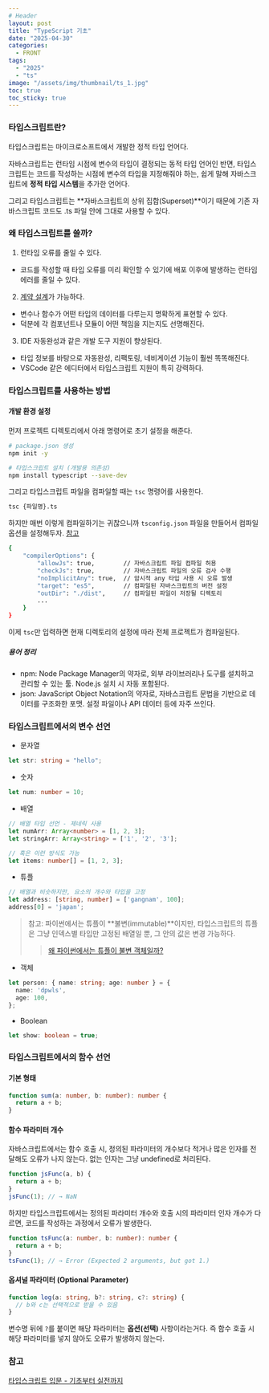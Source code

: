 ```yaml
---
# Header
layout: post
title: "TypeScript 기초"
date: "2025-04-30"
categories:
  - FRONT
tags: 
  - "2025"
  - "ts"
image: "/assets/img/thumbnail/ts_1.jpg"
toc: true
toc_sticky: true
---
```


### 타입스크립트란?
타입스크립트는 마이크로소프트에서 개발한 정적 타입 언어다.

자바스크립트는 런타임 시점에 변수의 타입이 결정되는 동적 타입 언어인 반면,
타입스크립트는 코드를 작성하는 시점에 변수의 타입을 지정해줘야 하는,
쉽게 말해 자바스크립트에 **정적 타입 시스템**을 추가한 언어다.

그리고 타입스크립트는 **자바스크립트의 상위 집합(Superset)**이기 때문에
기존 자바스크립트 코드도 .ts 파일 안에 그대로 사용할 수 있다.

### 왜 타입스크립트를 쓸까?

1. 런타임 오류를 줄일 수 있다.
- 코드를 작성할 때 타입 오류를 미리 확인할 수 있기에 배포 이후에 발생하는 런타임 에러를 줄일 수 있다.

2. [계약 설계](https://en.wikipedia.org/wiki/Design_by_contract)가 가능하다.
- 변수나 함수가 어떤 타입의 데이터를 다루는지 명확하게 표현할 수 있다.
- 덕분에 각 컴포넌트나 모듈이 어떤 책임을 지는지도 선명해진다.

3. IDE 자동완성과 같은 개발 도구 지원이 향상된다.
- 타입 정보를 바탕으로 자동완성, 리팩토링, 네비게이션 기능이 훨씬 똑똑해진다.
- VSCode 같은 에디터에서 타입스크립트 지원이 특히 강력하다.

### 타입스크립트를 사용하는 방법

#### 개발 환경 설정

먼저 프로젝트 디렉토리에서 아래 명령어로 초기 설정을 해준다.
```bash
# package.json 생성
npm init -y

# 타입스크립트 설치 (개발용 의존성)
npm install typescript --save-dev
```

그리고 타입스크립트 파일을 컴파일할 때는 `tsc` 명령어를 사용한다.
```bash
tsc {파일명}.ts
```

하지만 매번 이렇게 컴파일하기는 귀찮으니까 `tsconfig.json` 파일을 만들어서 컴파일 옵션을 설정해두자. [참고](https://www.typescriptlang.org/tsconfig/)
```bash
{
    "compilerOptions": {
        "allowJs": true,        // 자바스크립트 파일 컴파일 허용
        "checkJs": true,        // 자바스크립트 파일의 오류 검사 수행
        "noImplicitAny": true,  // 암시적 any 타입 사용 시 오류 발생
        "target": "es5",        // 컴파일된 자바스크립트의 버전 설정
        "outDir": "./dist",     // 컴파일된 파일이 저장될 디렉토리
        ...                     
    }
}
```
이제 `tsc`만 입력하면 현재 디렉토리의 설정에 따라 전체 프로젝트가 컴파일된다.

##### 용어 정리
- npm: Node Package Manager의 약자로, 외부 라이브러리나 도구를 설치하고 관리할 수 있는 툴. Node.js 설치 시 자동 포함된다.
- json: JavaScript Object Notation의 약자로, 자바스크립트 문법을 기반으로 데이터를 구조화한 포맷. 설정 파일이나 API 데이터 등에 자주 쓰인다.

### 타입스크립트에서의 변수 선언

- 문자열


```ts
let str: string = "hello";
```

- 숫자


```ts
let num: number = 10;
```

- 배열


```ts
// 배열 타입 선언 - 제네릭 사용
let numArr: Array<number> = [1, 2, 3];
let stringArr: Array<string> = ['1', '2', '3'];

// 혹은 이런 방식도 가능
let items: number[] = [1, 2, 3];
```


- 튜플


```ts
// 배열과 비슷하지만, 요소의 개수와 타입을 고정
let address: [string, number] = ['gangnam', 100];
address[0] = 'japan';
```

> 참고: 파이썬에서는 튜플이 **불변(immutable)**이지만, 타입스크립트의 튜플은 그냥 인덱스별 타입만 고정된 배열일 뿐, 그 안의 값은 변경 가능하다.
>> [왜 파이썬에서는 튜플이 불변 객체일까?](https://stackoverflow.com/questions/1538663/why-are-python-strings-and-tuples-made-immutable)


- 객체


```ts
let person: { name: string; age: number } = {
  name: 'dpwls',
  age: 100,
};
```


- Boolean


```ts
let show: boolean = true;
```

### 타입스크립트에서의 함수 선언

#### 기본 형태
```ts
function sum(a: number, b: number): number {
  return a + b;
}
```

#### 함수 파라미터 개수
자바스크립트에서는 함수 호출 시, 정의된 파라미터의 개수보다 적거나 많은 인자를 전달해도 오류가 나지 않는다. 없는 인자는 그냥 undefined로 처리된다.

```js
function jsFunc(a, b) {
  return a + b;
}
jsFunc(1); // → NaN
```

하지만 타입스크립트에서는 정의된 파라미터 개수와 호출 시의 파라미터 인자 개수가 다르면, 코드를 작성하는 과정에서 오류가 발생한다.

```ts
function tsFunc(a: number, b: number): number {
  return a + b;
}
tsFunc(1); // → Error (Expected 2 arguments, but got 1.)
```

#### 옵셔널 파라미터 (Optional Parameter)
```ts
function log(a: string, b?: string, c?: string) {
  // b와 c는 선택적으로 받을 수 있음
}
```
변수명 뒤에 `?`를 붙이면 해당 파라미터는 **옵션(선택)** 사항이라는거다.
즉 함수 호출 시 해당 파라미터를 넣지 않아도 오류가 발생하지 않는다.

### 참고
[타입스크립트 입문 - 기초부터 실전까지](https://www.inflearn.com/course/%ED%83%80%EC%9E%85%EC%8A%A4%ED%81%AC%EB%A6%BD%ED%8A%B8-%EC%9E%85%EB%AC%B8/dashboard)